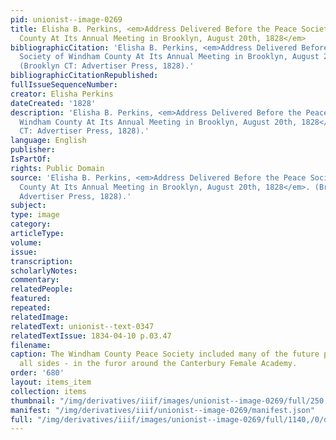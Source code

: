 ```yaml
---
pid: unionist--image-0269
title: Elisha B. Perkins, <em>Address Delivered Before the Peace Society of Windham
  County At Its Annual Meeting in Brooklyn, August 20th, 1828</em>
bibliographicCitation: 'Elisha B. Perkins, <em>Address Delivered Before the Peace
  Society of Windham County At Its Annual Meeting in Brooklyn, August 20th, 1828</em>.
  (Brooklyn CT: Advertiser Press, 1828).'
bibliographicCitationRepublished: 
fullIssueSequenceNumber: 
creator: Elisha Perkins
dateCreated: '1828'
description: 'Elisha B. Perkins, <em>Address Delivered Before the Peace Society of
  Windham County At Its Annual Meeting in Brooklyn, August 20th, 1828</em>. (Brooklyn
  CT: Advertiser Press, 1828).'
language: English
publisher: 
IsPartOf: 
rights: Public Domain
source: 'Elisha B. Perkins, <em>Address Delivered Before the Peace Society of Windham
  County At Its Annual Meeting in Brooklyn, August 20th, 1828</em>. (Brooklyn CT:
  Advertiser Press, 1828).'
subject: 
type: image
category: 
articleType: 
volume: 
issue: 
transcription: 
scholarlyNotes: 
commentary: 
relatedPeople: 
featured: 
repeated: 
relatedImage: 
relatedText: unionist--text-0347
relatedTextIssue: 1834-04-10 p.03.47
filename: 
caption: The Windham County Peace Society included many of the future players - on
  all sides - in the furor around the Canterbury Female Academy.
order: '680'
layout: items_item
collection: items
thumbnail: "/img/derivatives/iiif/images/unionist--image-0269/full/250,/0/default.jpg"
manifest: "/img/derivatives/iiif/unionist--image-0269/manifest.json"
full: "/img/derivatives/iiif/images/unionist--image-0269/full/1140,/0/default.jpg"
---
```

